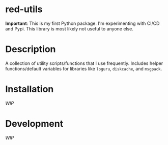 # red-utils

**Important**: This is my first Python package. I'm experimenting with CI/CD and Pypi. This library is most likely not useful to anyone else.

# Description

A collection of utility scripts/functions that I use frequently. Includes helper functions/default variables for libraries like `loguru`, `diskcache`, and `msgpack`.

# Installation

*WIP*

# Development

*WIP*
